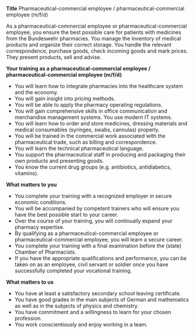 **Title**
Pharmaceutical-commercial employee / pharmaceutical-commercial employee (m/f/d)

As a pharmaceutical-commercial employee or pharmaceutical-commercial employee, you ensure the best possible care for patients with medicines from the Bundeswehr pharmacies. You manage the inventory of medical products and organize their correct storage. You handle the relevant correspondence, purchase goods, check incoming goods and mark prices. They present products, sell and advise.

**Your training as a pharmaceutical-commercial employee / pharmaceutical-commercial employee (m/f/d)**

-	You will learn how to integrate pharmacies into the healthcare system and the economy.
-	You will gain insight into pricing methods.
-	You will be able to apply the pharmacy operating regulations.
-	You will gain comprehensive skills in office communication and merchandise management systems. You use modern IT systems.
-	You will learn how to order and store medicines, dressing materials and medical consumables (syringes, swabs, cannulas) properly.
-	You will be trained in the commercial work associated with the pharmaceutical trade, such as billing and correspondence.
-	You will learn the technical pharmaceutical language.
-	You support the pharmaceutical staff in producing and packaging their own products and presenting goods.
-	You know the current drug groups (e.g. antibiotics, antidiabetics, vitamins).

**What matters to you**

-	You complete your training with a recognized employer in secure economic conditions.
-	You will be accompanied by competent trainers who will ensure you have the best possible start to your career.
-	Over the course of your training, you will continually expand your pharmacy expertise.
-	By qualifying as a pharmaceutical-commercial employee or pharmaceutical-commercial employee, you will learn a secure career.
-	You complete your training with a final examination before the (state) Chamber of Pharmacists.
-	If you have the appropriate qualifications and performance, you can be taken on as an employee, civil servant or soldier once you have successfully completed your vocational training.

**What matters to us**

-	You have at least a satisfactory secondary school leaving certificate.
-	You have good grades in the main subjects of German and mathematics as well as in the subjects of physics and chemistry.
-	You have commitment and a willingness to learn for your chosen profession.
-	You work conscientiously and enjoy working in a team.
